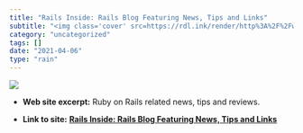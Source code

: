 ```yaml
---
title: "Rails Inside: Rails Blog Featuring News, Tips and Links"
subtitle: "<img class='cover' src=https://rdl.ink/render/http%3A%2F%2Fwww.railsinside.com>"
category: "uncategorized"
tags: []
date: "2021-04-06"
type: "rain"
---
```

<img class="cover" src=https://rdl.ink/render/http%3A%2F%2Fwww.railsinside.com>



* **Web site excerpt:** Ruby on Rails related news, tips and reviews.

* **Link to site:** **[Rails Inside: Rails Blog Featuring News, Tips and Links](http://www.railsinside.com)**